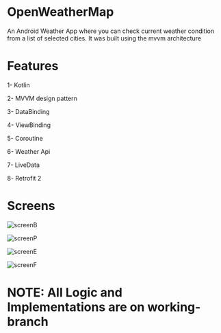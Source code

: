 # OpenWeatherMap


An Android Weather App where you can check current weather condition from a list of selected cities. It was built using the mvvm architecture

# Features

1- Kotlin

2- MVVM design pattern

3- DataBinding

4- ViewBinding

5- Coroutine

6- Weather Api

7- LiveData

8- Retrofit 2


# Screens


![screenB](https://user-images.githubusercontent.com/64640469/136877513-e451e56c-b7b9-4fd5-aeb2-935f10e6e7d2.png)

![screenP](https://user-images.githubusercontent.com/64640469/136877559-2772b7d2-8fa0-44ea-97be-e172396f1974.png)

![screenE](https://user-images.githubusercontent.com/64640469/136877524-f48742a0-8f54-418f-a6b9-15d746b0a21f.png)

![screenF](https://user-images.githubusercontent.com/64640469/136877529-0c75fc0e-b93e-4372-8a38-5aba5fbdf215.png)


# NOTE: All Logic and Implementations are on working-branch
